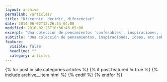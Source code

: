 ```yaml
---
layout: archive
permalink: /articles/
title: "Discernir, decidir, diferenciar"
date: 2014-06-02T12:26:34-04:00
modified: 2016-02-26T10:36:43-05:00
excerpt: "Una colección de pensamientos 'confesables', inspiraciones, ideas, planes y procesos que me encuentro en mi dia a dia."
subtitle: "Una colección de pensamientos, inspiraciones, ideas, etc sobre todos aquellos temas que me interesan. Todo es mente y luego cualquier otra cosa pero lo primero siempre se manifiesta en lo mental."
feature:
  visible: false
  headline: ""
  category: articles
---
```


{% for post in site.categories.articles %}
  {% if post.featured != true %}
  {% include archive__item.html %}
  {% endif %}
{% endfor %}
